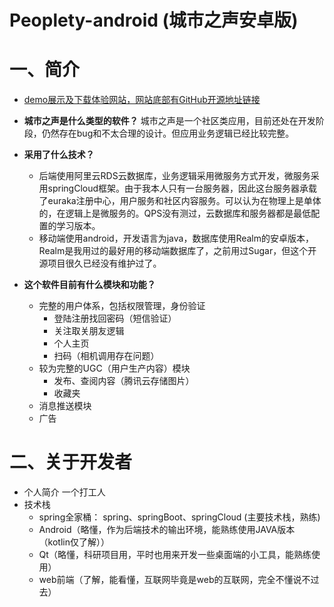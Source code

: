# Peoplety-android (城市之声安卓版)
# 一、简介
- [demo展示及下载体验网站，网站底部有GitHub开源地址链接](http://gaozhi.online)
- **城市之声是什么类型的软件？**
  城市之声是一个社区类应用，目前还处在开发阶段，仍然存在bug和不太合理的设计。但应用业务逻辑已经比较完整。
- **采用了什么技术？**
    - 后端使用阿里云RDS云数据库，业务逻辑采用微服务方式开发，微服务采用springCloud框架。由于我本人只有一台服务器，因此这台服务器承载了euraka注册中心，用户服务和社区内容服务。可以认为在物理上是单体的，在逻辑上是微服务的。QPS没有测过，云数据库和服务器都是最低配置的学习版本。
    - 移动端使用android，开发语言为java，数据库使用Realm的安卓版本，Realm是我用过的最好用的移动端数据库了，之前用过Sugar，但这个开源项目很久已经没有维护过了。

- **这个软件目前有什么模块和功能？**
    - 完整的用户体系，包括权限管理，身份验证
        - 登陆注册找回密码（短信验证）
        - 关注取关朋友逻辑
        - 个人主页
        - 扫码（相机调用存在问题）
    - 较为完整的UGC（用户生产内容）模块
        - 发布、查阅内容（腾讯云存储图片）
        - 收藏夹
    - 消息推送模块
    - 广告  
# 二、关于开发者
- 个人简介
  一个打工人
- 技术栈
    - spring全家桶： spring、springBoot、springCloud (主要技术栈，熟练)
    - Android（略懂，作为后端技术的输出环境，能熟练使用JAVA版本（kotlin仅了解））
    - Qt（略懂，科研项目用，平时也用来开发一些桌面端的小工具，能熟练使用）
    - web前端（了解，能看懂，互联网毕竟是web的互联网，完全不懂说不过去）